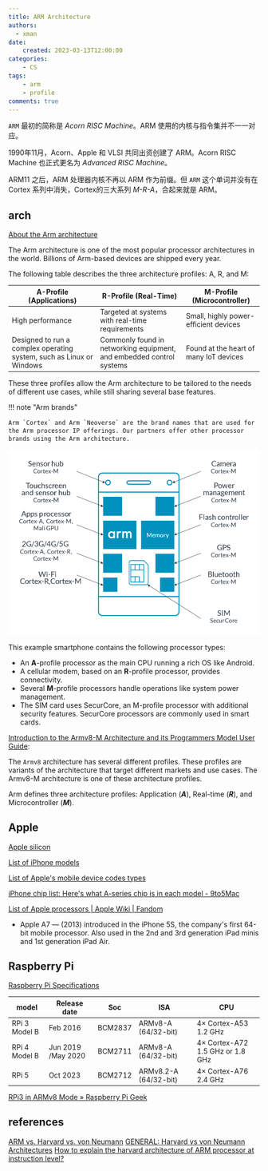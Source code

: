 ```yaml
---
title: ARM Architecture
authors:
  - xman
date:
    created: 2023-03-13T12:00:00
categories:
    - CS
tags:
    - arm
    - profile
comments: true
---
```


`ARM` 最初的简称是 *Acorn RISC Machine*。ARM 使用的内核与指令集并不一一对应。

1990年11月，Acorn、Apple 和 VLSI 共同出资创建了 ARM。Acorn RISC Machine 也正式更名为 *Advanced RISC Machine*。

ARM11 之后，ARM 处理器内核不再以 ARM 作为前缀。但 `ARM` 这个单词并没有在 Cortex 系列中消失，Cortex的三大系列 *M-R-A*，合起来就是 ARM。

<!-- more -->

## arch

[About the Arm architecture](https://developer.arm.com/documentation/102404/0201/About-the-Arm-architecture?lang=en)

The Arm architecture is one of the most popular processor architectures in the world. Billions of Arm-based devices are shipped every year.

The following table describes the three architecture profiles: A, R, and M:

**A**-Profile (Applications) | **R**-Profile (Real-Time) | **M**-Profile (Microcontroller)
-------------------------|-----------------------|----------------------------
High performance | Targeted at systems with real-time requirements | Small, highly power- efficient devices
Designed to run a complex operating system, such as Linux or Windows | Commonly found in networking equipment, and embedded control systems | Found at the heart of many IoT devices

These three profiles allow the Arm architecture to be tailored to the needs of different use cases, while still sharing several base features.

!!! note "Arm brands"

    Arm `Cortex` and Arm `Neoverse` are the brand names that are used for the Arm processor IP offerings. Our partners offer other processor brands using the Arm architecture.

![Arm-Arch](./images/Arm_Architecture.png)

This example smartphone contains the following processor types:

- An **A**-profile processor as the main CPU running a rich OS like Android.
- A cellular modem, based on an **R**-profile processor, provides connectivity.
- Several **M**-profile processors handle operations like system power management.
- The SIM card uses SecurCore, an M-profile processor with additional security features. SecurCore processors are commonly used in smart cards.

[Introduction to the Armv8-M Architecture and its Programmers Model User Guide](https://developer.arm.com/documentation/107656/0101/Introduction-to-Armv8-architecture-and-architecture-profiles):

The `Armv8` architecture has several different profiles. These profiles are variants of the architecture that target different markets and use cases. The Armv8-M architecture is one of these architecture profiles.

Arm defines three architecture profiles: Application (***A***), Real-time (***R***), and Microcontroller (***M***).

## Apple

[Apple silicon](https://en.wikipedia.org/wiki/Apple_silicon)

[List of iPhone models](https://en.wikipedia.org/wiki/List_of_iPhone_models)

[List of Apple's mobile device codes types](https://gist.github.com/adamawolf/3048717)

[iPhone chip list: Here's what A-series chip is in each model - 9to5Mac](https://9to5mac.com/2022/07/27/iphone-chip-list/)

[List of Apple processors | Apple Wiki | Fandom](https://apple.fandom.com/wiki/List_of_Apple_processors)

- Apple A7 — (2013) introduced in the iPhone 5S, the company's first 64-bit mobile processor. Also used in the 2nd and 3rd generation iPad minis and 1st generation iPad Air.

## Raspberry Pi

[Raspberry Pi Specifications](https://en.wikipedia.org/wiki/Raspberry_Pi#Specifications)

model | Release date | Soc | ISA | CPU
------|--------------|------|-----|----
RPi 3 Model B | Feb 2016 | BCM2837 | ARMv8-A (64/32-bit) | 4× Cortex-A53 1.2 GHz
RPi 4 Model B | Jun 2019​/May 2020 | BCM2711 | ARMv8-A (64/32-bit) | 4× Cortex-A72 1.5 GHz or 1.8 GHz
RPi 5 | Oct 2023 | BCM2712 | ARMv8.2-A (64/32-bit) | 4× Cortex-A76 2.4 GHz

[RPi3 in ARMv8 Mode » Raspberry Pi Geek](https://www.raspberry-pi-geek.com/Archive/2017/23/Operating-the-Raspberry-Pi-3-in-64-bit-mode)

## references

[ARM vs. Harvard vs. von Neumann](https://www.reddit.com/r/AskElectronics/comments/1dchu7/arm_vs_harvard_vs_von_neumann/)
[GENERAL: Harvard vs von Neumann Architectures](https://developer.arm.com/documentation/ka002816/latest/)
[How to explain the harvard architecture of ARM processor at instruction level?](https://community.arm.com/support-forums/f/architectures-and-processors-forum/8615/how-to-explain-the-harvard-architecture-of-arm-processor-at-instruction-level)
